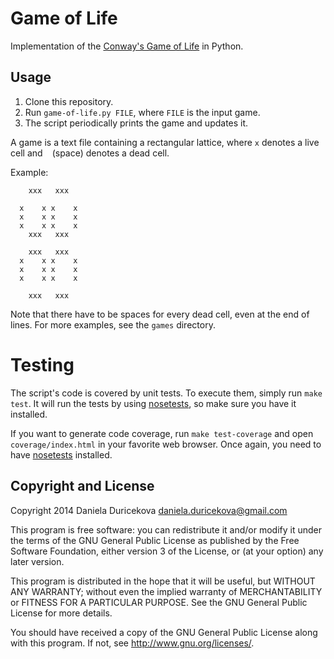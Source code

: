 # Game of Life #

Implementation of the [Conway's Game of Life](http://en.wikipedia.org/wiki/Conway%27s_Game_of_Life) in Python.

## Usage ##

1. Clone this repository.
2. Run `game-of-life.py FILE`, where `FILE` is the input game.
3. The script periodically prints the game and updates it.

A game is a text file containing a rectangular lattice, where `x` denotes a live cell and ` ` (space) denotes a dead cell.

Example:
                     
                     
        xxx   xxx    
                     
      x    x x    x  
      x    x x    x  
      x    x x    x  
        xxx   xxx    
                     
        xxx   xxx    
      x    x x    x  
      x    x x    x  
      x    x x    x  
                     
        xxx   xxx    
                     
                     

Note that there have to be spaces for every dead cell, even at the end of lines. For more examples, see the `games` directory.

# Testing #
The script's code is covered by unit tests. To execute them, simply run `make test`. It will run the tests by using [nosetests](https://nose.readthedocs.org/en/latest/), so make sure you have it installed.

If you want to generate code coverage, run `make test-coverage` and open `coverage/index.html` in your favorite web browser. Once again, you need to have [nosetests](https://nose.readthedocs.org/en/latest/) installed.

## Copyright and License ##

Copyright 2014 Daniela Duricekova <daniela.duricekova@gmail.com>

This program is free software: you can redistribute it and/or modify
it under the terms of the GNU General Public License as published by
the Free Software Foundation, either version 3 of the License, or
(at your option) any later version.

This program is distributed in the hope that it will be useful,
but WITHOUT ANY WARRANTY; without even the implied warranty of
MERCHANTABILITY or FITNESS FOR A PARTICULAR PURPOSE.  See the
GNU General Public License for more details.

You should have received a copy of the GNU General Public License
along with this program.  If not, see <http://www.gnu.org/licenses/>.
